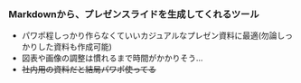 ### Markdownから、プレゼンスライドを生成してくれるツール
- パワポ程しっかり作らなくていいカジュアルなプレゼン資料に最適(勿論しっかりした資料も作成可能)
- 図表や画像の調整は慣れるまで時間がかかりそう...
- ~~社内用の資料だと結局パワポ使ってる~~
